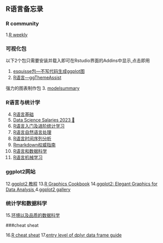 ## R语言备忘录

### R community

1.[R weekly](https://rweekly.org/)

### 可视化包

以下2个包只需要安装并载入即可在Rstudio界面的Addins中显示,点击即用

1. [esquisse包—不写代码生成ggplot图](https://mp.weixin.qq.com/s?__biz=MzI1NjUwMjQxMQ==&mid=2247488200&idx=1&sn=3a058480b104165118975b2d908dff72&chksm=ea24ed2cdd53643a9deb58069cd8d0e9933fc165994a2bb7a6f7d4651c7796b839fc781ec86d&scene=21#wechat_redirect)
2. [R语言—ggThemeAssist](http://www.360doc.com/content/19/0706/11/52645714_847037143.shtml)

强力的图表制作包
3. [modelsummary](https://modelsummary.com/)

### R语言与统计学

4. [R语言基础](https://csu-r.github.io/Module1/the-r-community.html)
5. [Data Science Salaries 2023 💸](https://www.kaggle.com/datasets/arnabchaki/data-science-salaries-2023)
6. [R语言入门及进阶统计学习](https://www.math.pku.edu.cn/teachers/lidf/docs/Rbook/html/_Rbook/slides.html)
7. [R语言自然语言处理](https://s-ai-f.github.io/Natural-Language-Processing/)
8. [R语言时间序列分析](https://s-ai-f.github.io/Time-Series/)
9. [Rmarkdown权威指南](https://bookdown.org/yihui/rmarkdown/prettydoc.html)
10. [R语言和数据科学](https://www.tidyverse.org/learn/)
11. [R语言机械学习](https://bradleyboehmke.github.io/HOML/)

### ggplot2网站

12.[ggplot2 教程](https://www.cedricscherer.com/2019/08/05/a-ggplot2-tutorial-for-beautiful-plotting-in-r/)
13.[R Graphics Cookbook](https://r-graphics.org/)
14.[ggplot2: Elegant Graphics for Data Analysis ](https://ggplot2-book.org/scales-other)
4.[ggplot2 gallery](https://r-graph-gallery.com/time-series.html)

### 统计学和数据科学

15.[环境以及品质的数据科学](https://data-science.tokyo/index.html)

###cheat sheat

16.[R cheat sheat](https://cheatography.com/non-human-entity/cheat-sheets/r-cheat-sheet/)
17.[entry level of dplyr data frame guide](https://swcarpentry-ja.github.io/r-novice-gapminder/ja/_episodes/13-dplyr/index.html)

